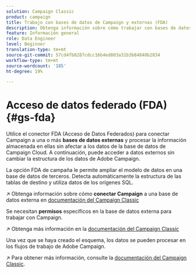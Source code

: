 ```yaml
---
solution: Campaign Classic
product: campaign
title: Trabajo con bases de datos de Campaign y externas (FDA)
description: Obtenga información sobre cómo trabajar con bases de datos de Campaign y externas
feature: Información general
role: Data Engineer
level: Beginner
translation-type: tm+mt
source-git-commit: 57cd4fb8287cdcc16b4ed803a31b3b84840b2834
workflow-type: tm+mt
source-wordcount: '185'
ht-degree: 19%

---
```


# Acceso de datos federado (FDA){#gs-fda}

Utilice el conector FDA (Acceso de Datos Federados) para conectar Campaign a una o más **bases de datos externas** y procesar la información almacenada en ellas sin afectar a los datos de la base de datos de Campaign Cloud. A continuación, puede acceder a datos externos sin cambiar la estructura de los datos de Adobe Campaign.

La opción FDA de campaña le permite ampliar el modelo de datos en una base de datos de terceros. Detecta automáticamente la estructura de las tablas de destino y utiliza datos de los orígenes SQL.

:arrow_upper_right: Obtenga información sobre cómo **conectar Campaign** a una base de datos externa en [documentación del Campaign Classic](https://experienceleague.adobe.com/docs/campaign-classic/using/installing-campaign-classic/accessing-external-database/configure-fda/config-databases/configure-fda.html)

Se necesitan **permisos** específicos en la base de datos externa para trabajar con Campaign.

:arrow_upper_right: Obtenga más información en la [documentación del Campaign Classic](https://experienceleague.adobe.com/docs/campaign-classic/using/installing-campaign-classic/accessing-external-database/configure-fda/remote-database-access-rights.html)

Una vez que se haya creado el esquema, los datos se pueden procesar en los flujos de trabajo de Adobe Campaign.

:arrow_upper_right: Para obtener más información, consulte la [documentación del Campaign Classic](https://experienceleague.adobe.com/docs/campaign-classic/using/automating-with-workflows/advanced-management/accessing-an-external-database--fda-.html).